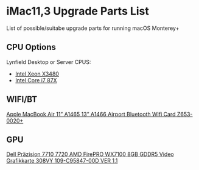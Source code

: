 # iMac11,3 Upgrade Parts List

List of possible/suitabe upgrade parts for running macOS Monterey+

## CPU Options

Lynfield Desktop or Server CPUS:

- [Intel Xeon X3480](https://ark.intel.com/content/www/de/de/ark/products/48501/intel-xeon-processor-x3480-8m-cache-3-06-ghz.html)
- [Intel Core i7 87X](https://ark.intel.com/content/www/de/de/ark/products/codename/29896/products-formerly-lynnfield.html#@Desktop)

## WIFI/BT

[Apple MacBook Air 11” A1465 13” A1466 Airport Bluetooth Wifi Card Z653-0020+
](https://www.ebay.co.uk/itm/184996785267) 

## GPU

[Dell Präzision 7710 7720 AMD FirePRO WX7100 8GB GDDR5 Video Grafikkarte 308VY 109-C95847-00D VER 1,1](https://de.aliexpress.com/item/1005001997429932.html?gatewayAdapt=glo2deu)
